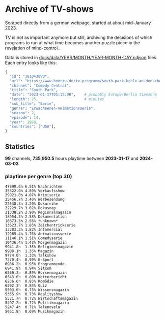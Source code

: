 # Archive of TV-shows

Scraped directly from a german webpage, started at about mid-January 2023.

TV is not as important anymore but still, archiving the decisions of which programs to run at what time
becomes another puzzle piece in the revelation of mind-control.. 

Data is stored in [docs/data/YEAR/MONTH/YEAR-MONTH-DAY.ndjson](docs/data/) files. 
Each entry looks like this:

```python
{
  "id": "181043890", 
  "url": "https://www.hoerzu.de/tv-programm/south-park-kohle-an-den-chefkoch/bid_181043890/", 
  "channel": "Comedy Central", 
  "title": "South Park", 
  "date": "2023-01-17T05:15:00",    # probably Europe/Berlin timezone 
  "length": 25,                     # minutes 
  "sub_title": "Serie", 
  "genre": "Erwachsenen-Animationsserie", 
  "season": 2, 
  "episode": 14, 
  "year": 1998, 
  "countries": ["USA"],
}
```

## Statistics

**99** channels, **735,950.5** hours playtime between **2023-01-17** and **2024-03-03**


### playtime per genre (top 30)

    47898.6h 6.51% Nachrichten
    35322.0h 4.80% Verkaufsshow
    29921.0h 4.07% Krimiserie
    25456.7h 3.46% Werbesendung
    23538.3h 3.20% Dokureihe
    22229.7h 3.02% Dokusoap
    21338.2h 2.90% Regionalmagazin
    18954.3h 2.58% Dokumentation
    18873.3h 2.56% *unknown*
    13623.7h 1.85% Zeichentrickserie
    13383.3h 1.82% Infomercial
    12965.4h 1.76% Animationsserie
    11146.1h 1.51% Comedyserie
    10436.4h 1.42% Morgenmagazin
    9941.8h  1.35% Religionsmagazin
    9908.1h  1.35% Magazin
    9774.0h  1.33% Talkshow
    7270.4h  0.99% E-Sport
    6986.2h  0.95% Programmende
    6941.9h  0.94% Sitcom
    6566.3h  0.89% Börsenmagazin
    6543.6h  0.89% Wetterbericht
    6236.6h  0.85% Komödie
    6202.3h  0.84% Quiz
    5503.6h  0.75% Wissensmagazin
    5355.9h  0.73% Realityshow
    5331.7h  0.72% Wirtschaftsmagazin
    5297.2h  0.72% Politikmagazin
    5247.4h  0.71% Telenovela
    5051.8h  0.69% Musikmagazin
